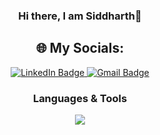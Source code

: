 
<!--
**Sid-0704/Sid-0704** is a ✨ _special_ ✨ repository because its `README.md` (this file) appears on your GitHub profile.

Here are some ideas to get you started:

- 🔭 I’m currently working on ...
- 🌱 I’m currently learning ...
- 👯 I’m looking to collaborate on ...
- 🤔 I’m looking for help with ...
- 💬 Ask me about ...
- 📫 How to reach me: ...
- 😄 Pronouns: ...
- ⚡ Fun fact: ...
-->

<div align="center">
<h3> Hi there, I am Siddharth👋 </h3>

<!-- <br> 
     I am right now trying to learn new things,  -->

  ## 🌐 My Socials:

<p align="center">
  <a href="https://www.linkedin.com/in/siddharth-raj-747392320/">
    <img src="https://img.shields.io/badge/LinkedIn-%230077B5.svg?logo=linkedin&logoColor=white" alt="LinkedIn Badge"/>
  </a>

  <!-- <a href="">
    <img src="https://img.shields.io/badge/Instagram-%23E4405F.svg?logo=instagram&logoColor=white" alt="Instagram Badge"/>
  </a> -->

  <!-- <a href="for discord">
    <img src="https://img.shields.io/badge/Discord-%237289DA.svg?logo=discord&logoColor=white" alt="Discord Badge"/>
  </a> -->

  <a href="mailto:rajsiddharth901@gmail.com">
    <img src="https://img.shields.io/badge/Gmail-D14836.svg?logo=gmail&logoColor=white" alt="Gmail Badge"/>
  </a>

</p>

<h3 align="center">Languages & Tools</h3>

<p align="center">
  <a href="https://skillicons.dev">
    <img src="https://skillicons.dev/icons?i=html,css,bash,blender,github,git,windows,linux,py,vscode &perline=7 &theme=dark" />
  </a>
</p>





<!-- # 📈 My GitHub stats📈
<div style="display: flex; flex-direction: row; justify-content: center; align-items: center; gap: 10px;">
  

  
  ![GitHub Stats](https://github-readme-stats.vercel.app/api?username=Vaibhavkulshrestha12&show_icons=true&theme=radical)
  <img src="https://github-readme-stats.vercel.app/api/top-langs/?username=Vaibhavkulshrestha12&theme=dark&hide_border=false&include_all_commits=false&count_private=false&layout=compact" alt="Top Languages" />
</div> -->

